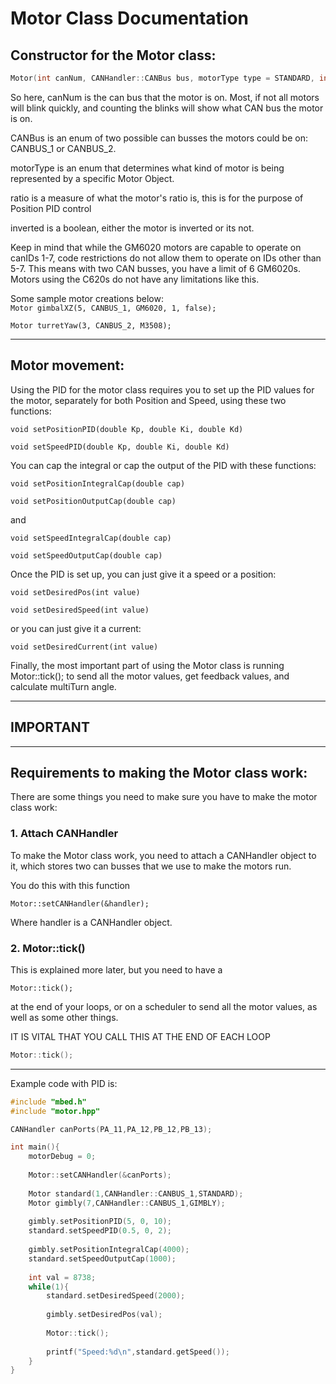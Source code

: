 # Motor Class Documentation


## Constructor for the Motor class:
```cpp
Motor(int canNum, CANHandler::CANBus bus, motorType type = STANDARD, int ratio = 19, int inverted = false)
```

So here, canNum is the can bus that the motor is on. Most, if not all motors will blink quickly, and counting the blinks will show what CAN bus the motor is on.

CANBus is an enum of two possible can busses the motors could be on: CANBUS_1 or CANBUS_2.

motorType is an enum that determines what kind of motor is being represented by a specific Motor Object.

ratio is a measure of what the motor's ratio is, this is for the purpose of Position PID control

inverted is a boolean, either the motor is inverted or its not.

Keep in mind that while the GM6020 motors are capable to operate on canIDs 1-7, code restrictions do not allow them to operate on IDs other than 5-7. This means with two CAN busses, you have a limit of 6 GM6020s. Motors using the C620s do not have any limitations like this.

Some sample motor creations below:  
`Motor gimbalXZ(5, CANBUS_1, GM6020, 1, false);`

`Motor turretYaw(3, CANBUS_2, M3508);`

___
## Motor movement:

Using the PID for the motor class requires you to set up the PID values for the motor, separately for both Position and Speed, using these two functions:  

`void setPositionPID(double Kp, double Ki, double Kd)`

`void setSpeedPID(double Kp, double Ki, double Kd)`

You can cap the integral or cap the output of the PID with these functions:  

`void setPositionIntegralCap(double cap)`

`void setPositionOutputCap(double cap)`

and

`void setSpeedIntegralCap(double cap)`

`void setSpeedOutputCap(double cap)`

Once the PID is set up, you can just give it a speed or a position:

`void setDesiredPos(int value)`

`void setDesiredSpeed(int value)`

or you can just give it a current:

`void setDesiredCurrent(int value)`

Finally, the most important part of using the Motor class is running Motor::tick(); to send all the motor values, get feedback values, and calculate multiTurn angle. 
***
## IMPORTANT
***
## Requirements to making the Motor class work:

There are some things you need to make sure you have to make the motor class work:
### 1. Attach CANHandler

To make the Motor class work, you need to attach a CANHandler object to it, which stores two can busses that we use to make the motors run.

You do this with this function

`Motor::setCANHandler(&handler);`

Where handler is a CANHandler object.

### 2. Motor::tick()

This is explained more later, but you need to have a

`Motor::tick();`

at the end of your loops, or on a scheduler to send all the motor values, as well as some other things.

IT IS VITAL THAT YOU CALL THIS AT THE END OF EACH LOOP

```cpp
Motor::tick();
```
___
Example code with PID is:

```cpp
#include "mbed.h"
#include "motor.hpp"

CANHandler canPorts(PA_11,PA_12,PB_12,PB_13);

int main(){
    motorDebug = 0;
    
    Motor::setCANHandler(&canPorts);
    
    Motor standard(1,CANHandler::CANBUS_1,STANDARD);
    Motor gimbly(7,CANHandler::CANBUS_1,GIMBLY);
    
    gimbly.setPositionPID(5, 0, 10);
    standard.setSpeedPID(0.5, 0, 2);
    
    gimbly.setPositionIntegralCap(4000);
    standard.setSpeedOutputCap(1000);
    
    int val = 8738;
    while(1){
        standard.setDesiredSpeed(2000);
        
        gimbly.setDesiredPos(val);
        
        Motor::tick();
        
        printf("Speed:%d\n",standard.getSpeed());
    }
}
```

